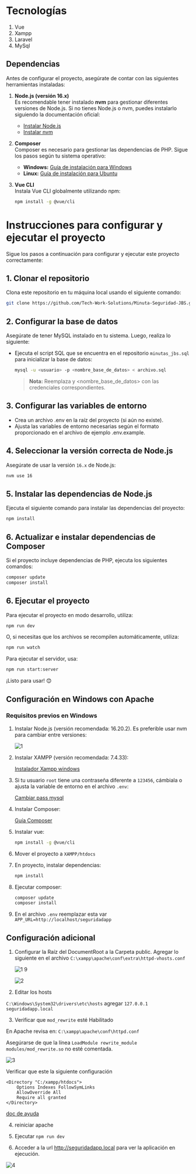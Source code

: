 # Tecnologías

1. Vue
2. Xampp
3. Laravel
4. MySql

## Dependencias

Antes de configurar el proyecto, asegúrate de contar con las siguientes herramientas instaladas:

1. **Node.js (versión 16.x)**  
   Es recomendable tener instalado **nvm** para gestionar diferentes versiones de Node.js. Si no tienes Node.js o nvm, puedes instalarlo siguiendo la documentación oficial:

    - [Instalar Node.js](https://nodejs.org/)
    - [Instalar nvm](https://github.com/nvm-sh/nvm)

2. **Composer**  
   Composer es necesario para gestionar las dependencias de PHP. Sigue los pasos según tu sistema operativo:

    - **Windows:** [Guía de instalación para Windows](https://styde.net/instalacion-de-composer-y-laravel-en-windows/)
    - **Linux:** [Guía de instalación para Ubuntu](https://www.digitalocean.com/community/tutorials/how-to-install-and-use-composer-on-ubuntu-20-04-es)

3. **Vue CLI**  
   Instala Vue CLI globalmente utilizando npm:
    ```bash
    npm install -g @vue/cli
    ```

# Instrucciones para configurar y ejecutar el proyecto

Sigue los pasos a continuación para configurar y ejecutar este proyecto correctamente:

## 1. Clonar el repositorio

Clona este repositorio en tu máquina local usando el siguiente comando:

```bash
git clone https://github.com/Tech-Work-Solutions/Minuta-Seguridad-JBS.git
```

## 2. Configurar la base de datos

Asegúrate de tener MySQL instalado en tu sistema. Luego, realiza lo siguiente:

-   Ejecuta el script SQL que se encuentra en el repositorio `minutas_jbs.sql` para inicializar la base de datos:
    ```bash
    mysql -u <usuario> -p <nombre_base_de_datos> < archivo.sql
    ```
    > **Nota:** Reemplaza <usuario> y <nombre_base_de_datos> con las credenciales correspondientes.

## 3. Configurar las variables de entorno

-   Crea un archivo .env en la raíz del proyecto (si aún no existe).
-   Ajusta las variables de entorno necesarias según el formato proporcionado en el archivo de ejemplo .env.example.

## 4. Seleccionar la versión correcta de Node.js

Asegúrate de usar la versión `16.x` de Node.js:

```bash
nvm use 16
```

## 5. Instalar las dependencias de Node.js

Ejecuta el siguiente comando para instalar las dependencias del proyecto:

```bash
npm install
```

## 6. Actualizar e instalar dependencias de Composer

Si el proyecto incluye dependencias de PHP, ejecuta los siguientes comandos:

```bash
composer update
composer install
```

## 6. Ejecutar el proyecto

Para ejecutar el proyecto en modo desarrollo, utiliza:

```bash
npm run dev
```

O, si necesitas que los archivos se recompilen automáticamente, utiliza:

```bash
npm run watch
```

Para ejecutar el servidor, usa:

```bash
npm run start:server
```

¡Listo para usar! 😊

## Configuración en Windows con Apache

### Requisitos previos en Windows

1. Instalar Node.js (versión recomendada: 16.20.2).
   Es preferible usar nvm para cambiar entre versiones:

    ![1](https://github.com/user-attachments/assets/37042e25-346f-40f9-bc7b-b106fa3c32dd)

2. Instalar XAMPP (versión recomendada: 7.4.33):

    [Instalador Xampp windows](https://sourceforge.net/projects/xampp/files/XAMPP%20Windows/7.4.33/)

3. Si tu usuario `root` tiene una contraseña diferente a `123456`, cámbiala o ajusta la variable de entorno en el archivo `.env`:

    [Cambiar pass mysql](https://www.youtube.com/watch?v=HMDSPX1qN-M&t=135s)

4. Instalar Composer:

    [Guía Composer](https://styde.net/instalacion-de-composer-y-laravel-en-windows/)

5. Instalar vue:

    ```bash
    npm install -g @vue/cli
    ```

6. Mover el proyecto a `XAMPP/htdocs`
7. En proyecto, instalar dependencias:
    ```bash
    npm install
    ```
8. Ejecutar composer:
    ```bash
    composer update
    composer install
    ```
9. En el archivo `.env` reemplazar esta var
   `APP_URL=http://localhost/seguridadapp`

## Configuración adicional

1. Configurar la Raíz del DocumentRoot a la Carpeta public. Agregar lo siguiente en el archivo `C:\xampp\apache\conf\extra\httpd-vhosts.conf`

    ![1 9](https://github.com/user-attachments/assets/04114cc7-e1fe-4569-9cd5-daca62e6b8df)

    ![2](https://github.com/user-attachments/assets/27f442b1-29fd-488c-8031-0bb7d024634f)

2. Editar los hosts

`C:\Windows\System32\drivers\etc\hosts`
agregar `127.0.0.1 seguridadapp.local`

3. Verificar que `mod_rewrite` esté Habilitado

En Apache revisa en: `C:\xampp\apache\conf\httpd.conf`

Asegúrarse de que la línea `LoadModule rewrite_module modules/mod_rewrite.so` no esté comentada.

![3](https://github.com/user-attachments/assets/30f61228-f6d5-4b34-84d0-fe0b8e40a1a8)

Verificar que este la siguiente configuración

    <Directory "C:/xampp/htdocs">
        Options Indexes FollowSymLinks
        AllowOverride All
        Require all granted
    </Directory>
[doc de ayuda](https://gist.github.com/Skeiceee/8953d4d290cef432a7437142157ba7ee)

4. reiniciar apache

5. Ejecutar `npm run dev`

6. Acceder a la url http://seguridadapp.local para ver la aplicación en ejecución.

![4](https://github.com/user-attachments/assets/05d179fb-06ec-45ec-ae3c-4d7cfa348d16)
